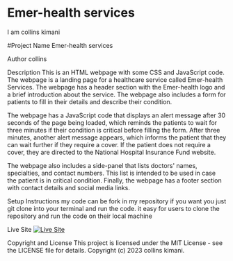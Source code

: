 # Emer-health services
I am collins kimani



#Project Name
Emer-health services

Author
collins

Description
This is an HTML webpage with some CSS and JavaScript code. The webpage is a landing page for a healthcare service called Emer-health Services. The webpage has a header section with the Emer-health logo and a brief introduction about the service. The webpage also includes a form for patients to fill in their details and describe their condition.

The webpage has a JavaScript code that displays an alert message after 30 seconds of the page being loaded, which reminds the patients to wait for three minutes if their condition is critical before filling the form. After three minutes, another alert message appears, which informs the patient that they can wait further if they require a cover. If the patient does not require a cover, they are directed to the National Hospital Insurance Fund website.

The webpage also includes a side-panel that lists doctors' names, specialties, and contact numbers. This list is intended to be used in case the patient is in critical condition. Finally, the webpage has a footer section with contact details and social media links.

Setup Instructions
my code can be fork in my repository if you want you just git clone into your terminal and run the code.
it easy for users to clone the repository and run the code on their local machine

Live Site
[![Live Site](https://img.shields.io/badge/Live%20Site-Link-blue)](https://project.github.io/)



Copyright and License
This project is licensed under the MIT License - see the LICENSE file for details. Copyright (c) 2023 collins kimani.
